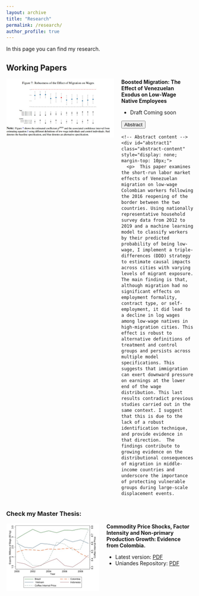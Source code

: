```yaml
---
layout: archive
title: "Research"
permalink: /research/
author_profile: true
---
```


<script>
    function toggleAbstract(button, abstractId) {
        var abstract = document.getElementById(abstractId);
        
        if (abstract.style.display === "none" || abstract.style.display === "") {
            abstract.style.display = "block";
            button.textContent = "Hide Abstract";
        } else {
            abstract.style.display = "none";
            button.textContent = "Show Abstract";
        }
    }
</script>


In this page you can find my research. 


## Working Papers

<div style="display: flex; align-items: flex-start; margin-bottom: 20px;">
     <img src="/images/research_images/ML_MIG_robuss.jpg" alt="AUC FOR MODELS" style="width: 290px; height: auto; margin-right: 20px;">
  <div>
    <strong>Boosted Migration: The Effect of Venezuelan Exodus on Low-Wage Native Employees</strong><br>
    <ul>
      <li>Draft Coming soon</li>
    </ul>
    <!-- Button to toggle abstract -->
    <button class="toggle-button" onclick="toggleAbstract(this, 'abstract1')">Abstract</button>
    
    <!-- Abstract content -->
    <div id="abstract1" class="abstract-content" style="display: none; margin-top: 10px;">
      <p>  This paper examines the short-run labor market effects of Venezuelan migration on low-wage Colombian workers following the 2016 reopening of the border between the two countries. Using nationally representative household survey data from 2012 to 2019 and a machine learning model to classify workers by their predicted probability of being low-wage, I implement a triple-differences (DDD) strategy to estimate causal impacts across cities with varying levels of migrant exposure. The main finding is that, although migration had no significant effects on employment formality, contract type, or self-employment, it did lead to a decline in log wages among low-wage natives in high-migration cities. This effect is robust to alternative definitions of treatment and control groups and persists across multiple model specifications. This suggests that immigration can exert downward pressure on earnings at the lower end of the wage distribution. This last results contradict previous studies carried out in the same context. I suggest that this is due to the lack of a robust identification technique, and provide evidence in that direction.  The findings contribute to growing evidence on the distributional consequences of migration in middle-income countries and underscore the importance of protecting vulnerable groups during large-scale displacement events.
</p>
    </div>
  </div>
</div>



### Check my Master Thesis:
<div style="display: flex; align-items: flex-start; margin-bottom: 20px;">
  <img src="/images/research_images/exclution_r.jpg" alt="Image related to Commodity Price Shocks" style="width: 250px; height: auto; margin-right: 20px;">
  <div>
    <strong>Commodity Price Shocks, Factor Intensity and Non-primary Production Growth: Evidence from Colombia.</strong><br>
 <ul>
      <li>Latest version: <a href="/files/Commodity_price_Rengifo.pdf">PDF</a></li>
      <li>Uniandes Repository: <a href="https://repositorio.uniandes.edu.co/entities/publication/71893776-ea19-4290-909b-341633836cce">PDF</a></li>
    </ul>
  </div>
</div>



